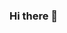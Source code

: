### Hi there 👋

<!--
**dnanad/dnanad** is a ✨ _special_ ✨ repository because its `README.md` (this file) appears on your GitHub profile.

My name is Anand Deshpande and I'm a Data Science reasearcher. I'm from India, living in Germany and currently studying Mathematical Data Science at the University of Göttingen and working as student research assitant at Fraunhofer IIS. You can find me on on [![LinkedIn][3.2]][3].

Here are some ideas to get you started:

- 🔭 I’m currently working on ...
- 🌱 I’m currently learning ...
- 👯 I’m looking to collaborate on ...
- 🤔 I’m looking for help with ...
- 💬 Ask me about ...
- 📫 How to reach me: ...
- 😄 Pronouns: ...
- ⚡ Fun fact: ...
-->

